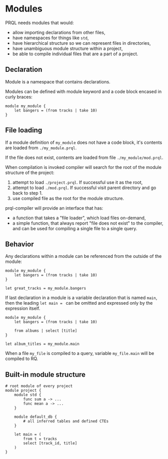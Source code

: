 # Modules

PRQL needs modules that would:

- allow importing declarations from other files,
- have namespaces for things like `std`,
- have hierarchical structure so we can represent files in directories,
- have unambiguous module structure within a project,
- be able to compile individual files that are a part of a project.

## Declaration

Module is a namespace that contains declarations.

Modules can be defined with module keyword and a code block encased in curly
braces:

```
module my_module {
    let bangers = (from tracks | take 10)
}
```

## File loading

If a module definition of `my_module` does not have a code block, it's contents
are loaded from `./my_module.prql`.

If the file does not exist, contents are loaded from file
`./my_module/mod.prql`.

When compilation is invoked compiler will search for the root of the module
structure of the project:

1. attempt to load `./project.prql`. If successful use it as the root,
2. attempt to load `./mod.prql`. If successful visit parent directory and go
   back to step 1.
3. use compiled file as the root for the module structure.

prql-compiler will provide an interface that has:

- a function that takes a "file loader", which load files on-demand,
- a simple function, that always report "file does not exist" to the compiler,
  and can be used for compiling a single file to a single query.

## Behavior

Any declarations within a module can be referenced from the outside of the
module:

```
module my_module {
    let bangers = (from tracks | take 10)
}

let great_tracks = my_module.bangers
```

If last declaration in a module is a variable declaration that is named `main`,
then the leading `let main = ` can be omitted and expressed only by the
expression itself.

```
module my_module {
    let bangers = (from tracks | take 10)

    from albums | select [title]
}

let album_titles = my_module.main
```

When a file `my_file` is compiled to a query, variable `my_file.main` will be
compiled to RQ.

## Built-in module structure

```
# root module of every project
module project {
	module std {
		func sum a -> ...
		func mean a -> ...
	}

	module default_db {
		# all inferred tables and defined CTEs
	}

	let main = (
		from t = tracks
		select [track_id, title]
	)
}
```
